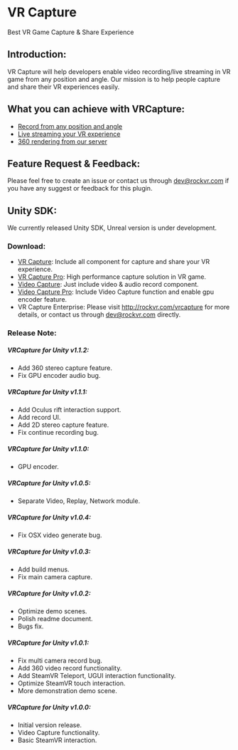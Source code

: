 # VR Capture
Best VR Game Capture &amp; Share Experience

## Introduction:
VR Capture will help developers enable video recording/live streaming in VR game from any position and angle. Our mission is to help people capture and share their VR experiences easily.

## What you can achieve with VRCapture:
* [Record from any position and angle](https://www.youtube.com/watch?v=0iMXyLf40Ds)
* [Live streaming your VR experience](https://www.youtube.com/watch?v=Zido-Tnzhqs)
* [360 rendering from our server](https://www.youtube.com/watch?v=zzmbQpkgpFc)

## Feature Request & Feedback:
Please feel free to create an issue or contact us through dev@rockvr.com if you have any suggest or feedback for this plugin.

## Unity SDK:
We currently released Unity SDK, Unreal version is under development.

### Download:
* [VR Capture](https://www.assetstore.unity3d.com/en/#!/content/75654): Include all component for capture and share your VR experience.
* [VR Capture Pro](https://www.assetstore.unity3d.com/#!/content/96007): High performance capture solution in VR game.
* [Video Capture](https://www.assetstore.unity3d.com/en/#!/content/75653): Just include video & audio record component.
* [Video Capture Pro](https://www.assetstore.unity3d.com/#!/content/93396): Include Video Capture function and enable gpu encoder feature.
* VR Capture Enterprise: Please visit http://rockvr.com/vrcapture for more details, or contact us through dev@rockvr.com directly.

### Release Note:
##### VRCapture for Unity v1.1.2:
* Add 360 stereo capture feature.
* Fix GPU encoder audio bug.

##### VRCapture for Unity v1.1.1:
* Add Oculus rift interaction support.
* Add record UI.
* Add 2D stereo capture feature.
* Fix continue recording bug.

##### VRCapture for Unity v1.1.0:
* GPU encoder.

##### VRCapture for Unity v1.0.5:
* Separate Video, Replay, Network module.

##### VRCapture for Unity v1.0.4:
* Fix OSX video generate bug.

##### VRCapture for Unity v1.0.3:
* Add build menus.
* Fix main camera capture.

##### VRCapture for Unity v1.0.2:
* Optimize demo scenes.
* Polish readme document.
* Bugs fix.

##### VRCapture for Unity v1.0.1:
* Fix multi camera record bug.
* Add 360 video record functionality.
* Add SteamVR Teleport, UGUI interaction functionality.
* Optimize SteamVR touch interaction.
* More demonstration demo scene.

##### VRCapture for Unity v1.0.0:
* Initial version release.
* Video Capture functionality.
* Basic SteamVR interaction.
